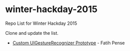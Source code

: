 # winter-hackday-2015
Repo List for Winter Hackday 2015

Clone and update the list.

*  [Custom UIGestureRecognizer Prototype](https://github.com/fatihpense/custom-uigesturerecognizer-sample) - Fatih Pense
